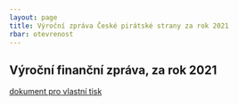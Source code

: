 ```yaml
---
layout: page
title: Výroční zpráva České pirátské strany za rok 2021
rbar: otevrenost
---
```


<h2> Výroční finanční zpráva, za rok 2021 </h2>
<a href="https://pirati.cz/otevrenost/vyrocni-zpravy/2021/2021.pdf"> dokument pro vlastní tisk </a>
